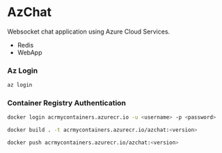 # AzChat

Websocket chat application using Azure Cloud Services.
- Redis
- WebApp

### Az Login

```sh
az login
```

### Container Registry Authentication

```sh
docker login acrmycontainers.azurecr.io -u <username> -p <password>
```

```sh
docker build . -t acrmycontainers.azurecr.io/azchat:<version>
```

```sh
docker push acrmycontainers.azurecr.io/azchat:<version>
```